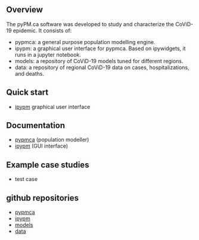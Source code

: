 ## Overview

The pyPM.ca software was developed to study and characterize
the CoViD-19 epidemic. It consists of:

* pypmca: a general purpose population modelling engine.
* ipypm: a graphical user interface for pypmca. Based on ipywidgets, it runs in a jupyter notebook.
* models: a repository of CoViD-19 models tuned for different regions.
* data: a repository of regional CoViD-19 data on cases, hospitalizations, and deaths.

## Quick start

* [ipypm](https://github.com/pypm/quickstart) graphical user interface

## Documentation

* [pypmca](docs/pypmca/index.md) (population modeller)
* [ipypm](docs/ipypm/index.md) (GUI interface)

## Example case studies

* test case

## github repositories

* [pypmca](https://github.com/pypm/pypmca)
* [ipypm](https://github.com/pypm/ipypm)
* [models](https://github.com/pypm/models)
* [data](https://github.com/pypm/data)